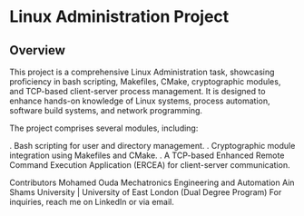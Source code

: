 # Linux Administration Project
## Overview
This project is a comprehensive Linux Administration task, showcasing proficiency in bash scripting, Makefiles, CMake, cryptographic modules, and TCP-based client-server process management. It is designed to enhance hands-on knowledge of Linux systems, process automation, software build systems, and network programming.

The project comprises several modules, including:

. Bash scripting for user and directory management.
. Cryptographic module integration using Makefiles and CMake.
. A TCP-based Enhanced Remote Command Execution Application (ERCEA) for client-server communication.


Contributors
Mohamed Ouda
Mechatronics Engineering and Automation
Ain Shams University | University of East London (Dual Degree Program)
For inquiries, reach me on LinkedIn or via email.

